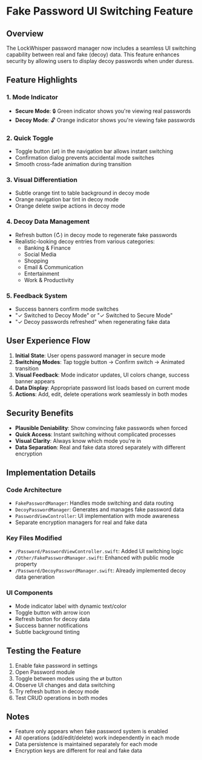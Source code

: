 # Fake Password UI Switching Feature

## Overview
The LockWhisper password manager now includes a seamless UI switching capability between real and fake (decoy) data. This feature enhances security by allowing users to display decoy passwords when under duress.

## Feature Highlights

### 1. Mode Indicator
- **Secure Mode**: 🔒 Green indicator shows you're viewing real passwords
- **Decoy Mode**: 🔓 Orange indicator shows you're viewing fake passwords

### 2. Quick Toggle
- Toggle button (⇄) in the navigation bar allows instant switching
- Confirmation dialog prevents accidental mode switches
- Smooth cross-fade animation during transition

### 3. Visual Differentiation
- Subtle orange tint to table background in decoy mode
- Orange navigation bar tint in decoy mode
- Orange delete swipe actions in decoy mode

### 4. Decoy Data Management
- Refresh button (↻) in decoy mode to regenerate fake passwords
- Realistic-looking decoy entries from various categories:
  - Banking & Finance
  - Social Media
  - Shopping
  - Email & Communication
  - Entertainment
  - Work & Productivity

### 5. Feedback System
- Success banners confirm mode switches
- "✓ Switched to Decoy Mode" or "✓ Switched to Secure Mode"
- "✓ Decoy passwords refreshed" when regenerating fake data

## User Experience Flow

1. **Initial State**: User opens password manager in secure mode
2. **Switching Modes**: Tap toggle button → Confirm switch → Animated transition
3. **Visual Feedback**: Mode indicator updates, UI colors change, success banner appears
4. **Data Display**: Appropriate password list loads based on current mode
5. **Actions**: Add, edit, delete operations work seamlessly in both modes

## Security Benefits

- **Plausible Deniability**: Show convincing fake passwords when forced
- **Quick Access**: Instant switching without complicated processes
- **Visual Clarity**: Always know which mode you're in
- **Data Separation**: Real and fake data stored separately with different encryption

## Implementation Details

### Code Architecture
- `FakePasswordManager`: Handles mode switching and data routing
- `DecoyPasswordManager`: Generates and manages fake password data
- `PasswordViewController`: UI implementation with mode awareness
- Separate encryption managers for real and fake data

### Key Files Modified
- `/Password/PasswordViewController.swift`: Added UI switching logic
- `/Other/FakePasswordManager.swift`: Enhanced with public mode property
- `/Password/DecoyPasswordManager.swift`: Already implemented decoy data generation

### UI Components
- Mode indicator label with dynamic text/color
- Toggle button with arrow icon
- Refresh button for decoy data
- Success banner notifications
- Subtle background tinting

## Testing the Feature

1. Enable fake password in settings
2. Open Password module
3. Toggle between modes using the ⇄ button
4. Observe UI changes and data switching
5. Try refresh button in decoy mode
6. Test CRUD operations in both modes

## Notes

- Feature only appears when fake password system is enabled
- All operations (add/edit/delete) work independently in each mode
- Data persistence is maintained separately for each mode
- Encryption keys are different for real and fake data